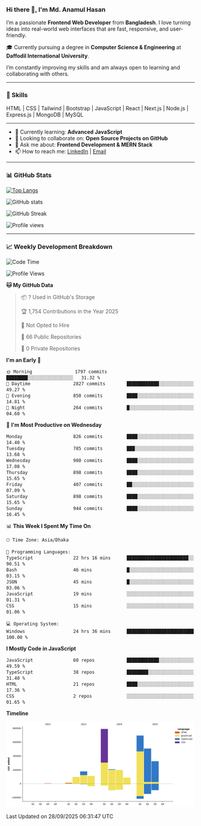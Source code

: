 ### Hi there 👋, I'm Md. Anamul Hasan

I’m a passionate **Frontend Web Developer** from **Bangladesh**. I love turning ideas into real-world web interfaces that are fast, responsive, and user-friendly.

🎓 Currently pursuing a degree in **Computer Science & Engineering** at **Daffodil International University**.

I’m constantly improving my skills and am always open to learning and collaborating with others.

---

### 🚀 Skills
HTML | CSS | Tailwind | Bootstrap | JavaScript | React | Next.js | Node.js | Express.js | MongoDB | MySQL 

---

- 🌱 Currently learning: **Advanced JavaScript**
- 👯 Looking to collaborate on: **Open Source Projects on GitHub**
- 💬 Ask me about: **Frontend Development & MERN Stack**
- 📫 How to reach me: [LinkedIn](https://www.linkedin.com/in/mdanamulhasan201) | [Email](mailto:anamulhasan3625@gmail.com)

---

### 📊 GitHub Stats

[![Top Langs](https://github-readme-stats.vercel.app/api/top-langs/?username=mdanamulhasan201&layout=compact)](https://github.com/anuraghazra/github-readme-stats)

![GitHub stats](https://github-readme-stats.vercel.app/api?username=mdanamulhasan201&show_icons=true&count_private=true&theme=tokyonight)

![GitHub Streak](https://streak-stats.demolab.com?user=mdanamulhasan201&theme=tokyonight)

![Profile views](https://gpvc.arturio.dev/mdanamulhasan201)

---

### 📈 Weekly Development Breakdown

<!--START_SECTION:waka-->
![Code Time](http://img.shields.io/badge/Code%20Time-754%20hrs%2026%20mins-blue)

![Profile Views](http://img.shields.io/badge/Profile%20Views-1-blue)

**🐱 My GitHub Data** 

> 📦 ? Used in GitHub's Storage 
 > 
> 🏆 1,754 Contributions in the Year 2025
 > 
> 🚫 Not Opted to Hire
 > 
> 📜 66 Public Repositories 
 > 
> 🔑 0 Private Repositories 
 > 
**I'm an Early 🐤** 

```text
🌞 Morning                1797 commits        ████████░░░░░░░░░░░░░░░░░   31.32 % 
🌆 Daytime                2827 commits        ████████████░░░░░░░░░░░░░   49.27 % 
🌃 Evening                850 commits         ████░░░░░░░░░░░░░░░░░░░░░   14.81 % 
🌙 Night                  264 commits         █░░░░░░░░░░░░░░░░░░░░░░░░   04.60 % 
```
📅 **I'm Most Productive on Wednesday** 

```text
Monday                   826 commits         ████░░░░░░░░░░░░░░░░░░░░░   14.40 % 
Tuesday                  785 commits         ███░░░░░░░░░░░░░░░░░░░░░░   13.68 % 
Wednesday                980 commits         ████░░░░░░░░░░░░░░░░░░░░░   17.08 % 
Thursday                 898 commits         ████░░░░░░░░░░░░░░░░░░░░░   15.65 % 
Friday                   407 commits         ██░░░░░░░░░░░░░░░░░░░░░░░   07.09 % 
Saturday                 898 commits         ████░░░░░░░░░░░░░░░░░░░░░   15.65 % 
Sunday                   944 commits         ████░░░░░░░░░░░░░░░░░░░░░   16.45 % 
```


📊 **This Week I Spent My Time On** 

```text
🕑︎ Time Zone: Asia/Dhaka

💬 Programming Languages: 
TypeScript               22 hrs 16 mins      ███████████████████████░░   90.51 % 
Bash                     46 mins             █░░░░░░░░░░░░░░░░░░░░░░░░   03.15 % 
JSON                     45 mins             █░░░░░░░░░░░░░░░░░░░░░░░░   03.06 % 
JavaScript               19 mins             ░░░░░░░░░░░░░░░░░░░░░░░░░   01.31 % 
CSS                      15 mins             ░░░░░░░░░░░░░░░░░░░░░░░░░   01.06 % 

💻 Operating System: 
Windows                  24 hrs 36 mins      █████████████████████████   100.00 % 
```

**I Mostly Code in JavaScript** 

```text
JavaScript               60 repos            ████████████░░░░░░░░░░░░░   49.59 % 
TypeScript               38 repos            ████████░░░░░░░░░░░░░░░░░   31.40 % 
HTML                     21 repos            ████░░░░░░░░░░░░░░░░░░░░░   17.36 % 
CSS                      2 repos             ░░░░░░░░░░░░░░░░░░░░░░░░░   01.65 % 
```



**Timeline**

![Lines of Code chart](https://raw.githubusercontent.com/mdanamulhasan201/mdanamulhasan201/main/assets/bar_graph.png)


 Last Updated on 28/09/2025 06:31:47 UTC
<!--END_SECTION:waka-->
